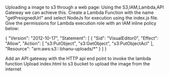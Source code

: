 Uploading a image to s3 through a web page:
Using the S3,IAM,Lambda,API Gateway we can achieve this.
Create a Lambda Function with the name "getPresignedUrl" and select NodeJs for execution using the index.js file.
Give the permissions for Lambda execution role with an IAM inline policy below:

{
    "Version": "2012-10-17",
    "Statement": [
        {
            "Sid": "VisualEditor0",
            "Effect": "Allow",
            "Action": [
                "s3:PutObject",
                "s3:GetObject",
                "s3:PutObjectAcl"
            ],
            "Resource": "arn:aws:s3:::bhanu-uploads/*"
        }
    ]
}

Add an API gateway with the HTTP api end point to invoke the lambda function
Upload index.html to s3 bucket to upload the image from the internet
